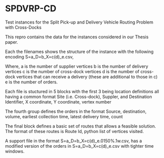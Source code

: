 # SPDVRP-CD
Test instances for the Split Pick-up and Delivery Vehicle Routing Problem with Cross-Docks

This repro contains the data for the instances considered in our Thesis paper.

Each the filenames shows the structure of the instance with  the following encoding
S=a_D=b_X=c(d)_e.csv,

Where,
a is the number of supplier vertices
b is the number of delivery vertices
c is the number of cross-dock vertices
d is the number of cross-dock vertices that can receive a delivery (these are additional to those in c)
e is the number of orders.

Each file is stuctured in 5 blocks with the first 3 being location definitions all having a common format
Site (i.e. Cross-dock), Suppler, and Destination
Identifier, X coordinate, Y coordinate, vertex number

The fourth group defines the orders in the format
Source, destination, volume, earliest collection time, latest delivery time, count

The final block defines a basic set of routes that allows a feasible solution.  The format of these routes is
Route Id, python list of vertices visited.

A support file in the format S=a_D=b_X=c(d)_e.0150%.1w.csv, has a modified version of the orders in S=a_D=b_X=c(d)_e.csv with tighter time windows.

